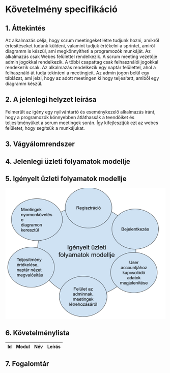 # Követelmény specifikáció

## 1. Áttekintés 
Az alkalmazás célja, hogy scrum meetingeket létre tudjunk hozni, amikről értesítéseket tudunk küldeni, valamint tudjuk értékelni a sprintet, amiről diagramm is készül, ami megkönnyítheti a programozók munkáját. Az alkalmazás csak Webes felülettel rendelkezik. A scrum meeting vezetője admin jogokkal rendelkezik. A többi csapattag csak felhasználói jogokkal rendekezik csak. Az alkalmazás rendelkezik egy naptár felülettel, ahol a felhasználó át tudja tekinteni a meetingjeit. Az admin jogon belül egy táblázat, ami jelzi, hogy az adott meetingen ki hogy teljesített, amiből egy diagramm készül. 

## 2. A jelenlegi helyzet leírása
Felmerült az igény egy nyilvántartó és eseménykezelő alkalmazás iránt, hogy a programozók könnyebben átláthassák a teendőiket és teljesítményüket a scrum meetingek során. Így kifejlesztjük ezt az webes felületet, hogy segítsük a munkájukat.

## 3. Vágyálomrendszer



## 4. Jelenlegi üzleti folyamatok modellje



## 5. Igényelt üzleti folyamatok modellje
![Igényelt üzleti folyamatok modellje](https://github.com/Vanessza02/AFP2/blob/main/Dokument%C3%A1ci%C3%B3/%C3%9Czleti%20folyamatok%20modellje/modell.png)

## 6. Követelménylista

| Id | Modul | Név | Leírás |
| :---: | --- | --- | --- |


## 7. Fogalomtár

